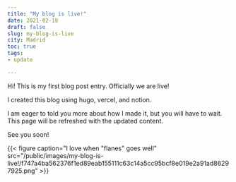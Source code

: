 ```yaml
---
title: "My blog is live!"
date: 2021-02-18
draft: false
slug: my-blog-is-live
city: Madrid
toc: true
tags:
- update

---
```



Hi! This is my first blog post entry. Officially we are live!

I created this blog using hugo, vercel, and notion. 

I am eager to told you more about how I made it, but you will have to wait. This page will be refreshed with the updated content.

See you soon!

{{< figure caption="I love when \"flanes\" goes well" src="/public/images/my-blog-is-live!/f747a4ba562376f1ed89eab155111c63c14a5cc95bcf8e019e2a91ad86297925.png" >}}
